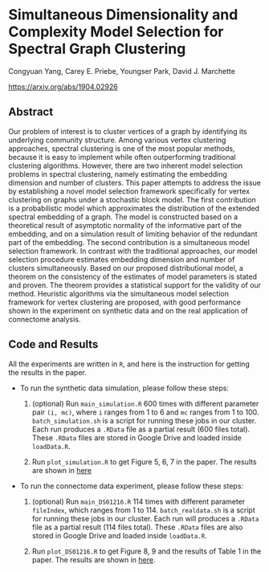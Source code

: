 # Simultaneous Dimensionality and Complexity Model Selection for Spectral Graph Clustering

Congyuan Yang, Carey E. Priebe, Youngser Park, David J. Marchette

https://arxiv.org/abs/1904.02926

## Abstract

Our problem of interest is to cluster vertices of a graph by identifying its underlying community structure. Among various vertex clustering approaches, spectral clustering is one of the most popular methods, because it is easy to implement while often outperforming traditional clustering algorithms. However, there are two inherent model selection problems in spectral clustering, namely estimating the embedding dimension and number of clusters. This paper attempts to address the issue by establishing a novel model selection framework specifically for vertex clustering on graphs under a stochastic block model. The first contribution is a probabilistic model which approximates the distribution of the extended spectral embedding of a graph. The model is constructed based on a theoretical result of asymptotic normality of the informative part of the embedding, and on a simulation result of limiting behavior of the redundant part of the embedding. The second contribution is a simultaneous model selection framework. In contrast with the traditional approaches, our model selection procedure estimates embedding dimension and number of clusters simultaneously. Based on our proposed distributional model, a theorem on the consistency of the estimates of model parameters is stated and proven. The theorem provides a statistical support for the validity of our method. Heuristic algorithms via the simultaneous model selection framework for vertex clustering are proposed, with good performance shown in the experiment on synthetic data and on the real application of connectome analysis.

## Code and Results

All the experiments are written in `R`, and here is the instruction for getting the results in the paper. 

* To run the synthetic data simulation, please follow these steps:

	1. (optional) Run `main_simulation.R` 600 times with different parameter pair `(i, mc)`, where `i` ranges from 1 to 6 and `mc` ranges from 1 to 100. `batch_simulation.sh` is a script for running these jobs in our cluster. Each run produces a `.RData` file as a partial result (600 files total). These `.RData` files are stored in Google Drive and loaded inside `loadData.R`.

	2. Run `plot_simulation.R` to get Figure 5, 6, 7 in the paper. The results are shown in [here](http://www.cis.jhu.edu/~parky/dhatKhat/plot_simulation.html)

* To run the connectome data experiment, please follow these steps:

	1. (optional) Run `main_DS01216.R` 114 times with different parameter `fileIndex`, which  ranges from 1 to 114. `batch_realdata.sh` is a script for running these jobs in our cluster. Each run will produces a `.RData` file as a partial result (114 files total). These `.RData` files are also stored in Google Drive and loaded inside `loadData.R`.

	2. Run `plot_DS01216.R` to get Figure 8, 9 and the results of Table 1 in the paper.  The results are shown in [here](http://www.cis.jhu.edu/~parky/dhatKhat/plot_DS01216.html).

